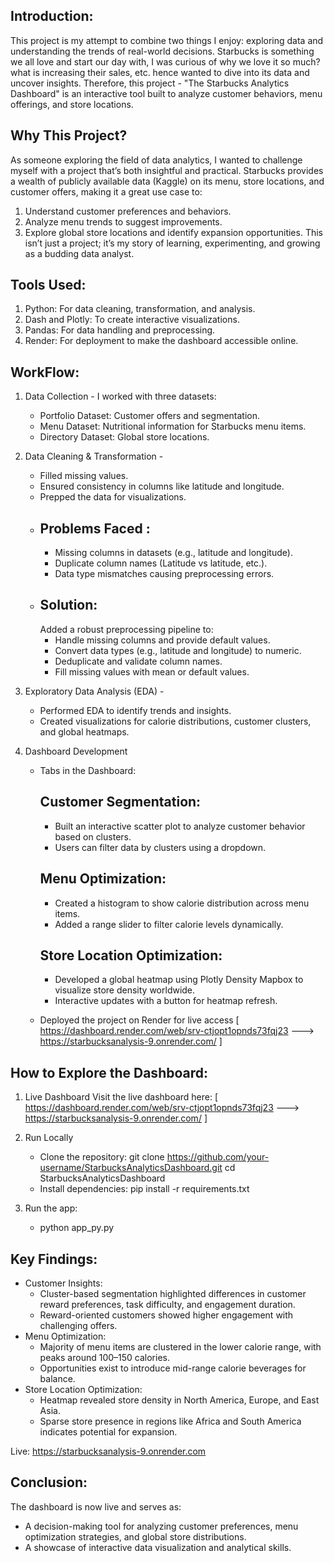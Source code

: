 Introduction:
-------------
This project is my attempt to combine two things I enjoy: exploring data and understanding the trends of real-world decisions. Starbucks is something we all love and start our day with, I was curious of why we love it so much? what is increasing their sales, etc. hence wanted to dive into its data and uncover insights. Therefore, this project - "The Starbucks Analytics Dashboard" is an interactive tool built to analyze customer behaviors, menu offerings, and store locations. 

Why This Project?
-----------------
As someone exploring the field of data analytics, I wanted to challenge myself with a project that’s both insightful and practical. Starbucks provides a wealth of publicly available data (Kaggle) on its menu, store locations, and customer offers, making it a great use case to:
1. Understand customer preferences and behaviors.
2. Analyze menu trends to suggest improvements.
3. Explore global store locations and identify expansion opportunities.
This isn’t just a project; it’s my story of learning, experimenting, and growing as a budding data analyst.

Tools Used:
-----------
1. Python: For data cleaning, transformation, and analysis.
2. Dash and Plotly: To create interactive visualizations.
3. Pandas: For data handling and preprocessing.
4. Render: For deployment to make the dashboard accessible online.
   
WorkFlow:
---------
1. Data Collection -
   I worked with three datasets:
      - Portfolio Dataset: Customer offers and segmentation.
      - Menu Dataset: Nutritional information for Starbucks menu items.
      - Directory Dataset: Global store locations.
        
2. Data Cleaning & Transformation -
   - Filled missing values.
   - Ensured consistency in columns like latitude and longitude.
   - Prepped the data for visualizations.
   - Problems Faced :
     ---------------
      - Missing columns in datasets (e.g., latitude and longitude).
      - Duplicate column names (Latitude vs latitude, etc.).
      - Data type mismatches causing preprocessing errors.
   - Solution:
     ---------
      Added a robust preprocessing pipeline to:
      - Handle missing columns and provide default values.
      - Convert data types (e.g., latitude and longitude) to numeric.
      - Deduplicate and validate column names.
      - Fill missing values with mean or default values.
     
4. Exploratory Data Analysis (EDA) -
   - Performed EDA to identify trends and insights.
   - Created visualizations for calorie distributions, customer clusters, and global heatmaps.

5. Dashboard Development
   - Tabs in the Dashboard:

      Customer Segmentation:
     ------------------------
      - Built an interactive scatter plot to analyze customer behavior based on clusters.
      - Users can filter data by clusters using a dropdown.
        
      Menu Optimization:
      ------------------
      - Created a histogram to show calorie distribution across menu items.
      - Added a range slider to filter calorie levels dynamically.
     
      Store Location Optimization:
      ----------------------------
      - Developed a global heatmap using Plotly Density Mapbox to visualize store density worldwide.
      - Interactive updates with a button for heatmap refresh.

   - Deployed the project on Render for live access [ https://dashboard.render.com/web/srv-ctjopt1opnds73fqj23 ---> https://starbucksanalysis-9.onrender.com/ ]

How to Explore the Dashboard:
----------------------------
1. Live Dashboard
   Visit the live dashboard here: [ https://dashboard.render.com/web/srv-ctjopt1opnds73fqj23 ---> https://starbucksanalysis-9.onrender.com/ ]
   
2. Run Locally
   - Clone the repository:
      git clone https://github.com/your-username/StarbucksAnalyticsDashboard.git
      cd StarbucksAnalyticsDashboard
   - Install dependencies:
      pip install -r requirements.txt
     
4. Run the app:
   - python app_py.py

Key Findings:
-------------
- Customer Insights:
   - Cluster-based segmentation highlighted differences in customer reward preferences, task difficulty, and engagement duration.
   - Reward-oriented customers showed higher engagement with challenging offers.
- Menu Optimization:
   - Majority of menu items are clustered in the lower calorie range, with peaks around 100–150 calories.
   - Opportunities exist to introduce mid-range calorie beverages for balance.
- Store Location Optimization:
   - Heatmap revealed store density in North America, Europe, and East Asia.
   - Sparse store presence in regions like Africa and South America indicates potential for expansion.

Live: https://starbucksanalysis-9.onrender.com 

Conclusion:
-----------
The dashboard is now live and serves as:
   - A decision-making tool for analyzing customer preferences, menu optimization strategies, and global store distributions.
   - A showcase of interactive data visualization and analytical skills.
 
